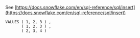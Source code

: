 See [https://docs.snowflake.com/en/sql-reference/sql/insert](https://docs.snowflake.com/en/sql-reference/sql/insert)
```
VALUES ( 1, 2, 3 ) ,
       ( 1, 2, 3 ) ,
       ( 2, 3, 4 )
```
